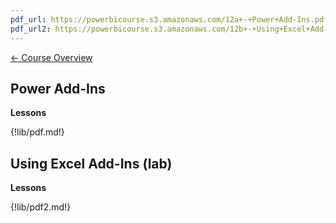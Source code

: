 ```yaml
---
pdf_url: https://powerbicourse.s3.amazonaws.com/12a+-+Power+Add-Ins.pdf
pdf_url2: https://powerbicourse.s3.amazonaws.com/12b+-+Using+Excel+Add-Ins.pdf
---
```


[&#x2190; Course Overview](../1-Overview/overview.md)
## Power Add-Ins

**Lessons**

{!lib/pdf.md!}

## Using Excel Add-Ins (lab)

**Lessons**

{!lib/pdf2.md!}

<!-- 
Using Excel
https://docs.microsoft.com/en-us/power-bi/collaborate-share/service-analyze-in-excel
 -->